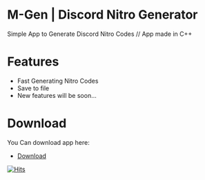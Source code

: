 
# M-Gen | Discord Nitro Generator
Simple App to Generate Discord Nitro Codes // App made in C++

# Features
- Fast Generating Nitro Codes 
- Save to file
- New features will be soon...

# Download
You Can download app here:
- <a href="https://github.com/mrawsky/Discord-Nitro-Generator/releases">Download</a>

[![Hits](https://hits.seeyoufarm.com/api/count/incr/badge.svg?url=https%3A%2F%2Fgithub.com%2Fmrawsky%2FDiscord-Nitro-Generator&count_bg=%2379C83D&title_bg=%23555555&icon=&icon_color=%23E7E7E7&title=hits&edge_flat=false)](https://hits.seeyoufarm.com)